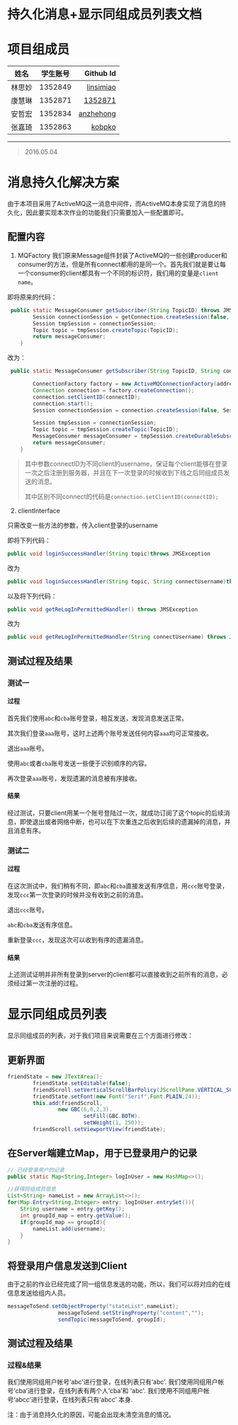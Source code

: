 # 持久化消息+显示同组成员列表文档


# 项目组成员

| 姓名        | 学生账号           | Github Id  |
| ------------- |:-------------:| -----:|
| 林思妙| 1352849 | [linsimiao](https://github.com/linsimiao) | 
|  康慧琳     | 1352871      |   [1352871](https://github.com/1352871)|
| 安哲宏 | 1352834 | [anzhehong](https://github.com/anzhehong) |
| 张嘉琦 | 1352863      |   [kobpko](https://github.com/kobpko)  |

***

>2016.05.04

# 消息持久化解决方案

由于本项目采用了ActiveMQ这一消息中间件，而ActiveMQ本身实现了消息的持久化，因此要实现本次作业的功能我们只需要加入一些配置即可。

## 配置内容

1. MQFactory
我们原来Message组件封装了ActiveMQ的一些创建producer和consumer的方法，但是所有connect都用的是同一个。首先我们就是要让每一个consumer的client都具有一个不同的标识符，我们用的变量是`client name`。

即将原来的代码：

```java
 public static MessageConsumer getSubscriber(String TopicID) throws JMSException{
        Session connectionSession = getConnection.createSession(false, Session.AUTO_ACKNOWLEDGE);
        Session tmpSession = connectionSession;
        Topic topic = tmpSession.createTopic(TopicID);
        return messageConsumer;
    }
```

改为：

```java
 public static MessageConsumer getSubscriber(String TopicID, String connectID) throws JMSException{

        ConnectionFactory factory = new ActiveMQConnectionFactory(address);
        Connection connection = factory.createConnection();
        connection.setClientID(connectID);
        connection.start();
        Session connectionSession = connection.createSession(false, Session.AUTO_ACKNOWLEDGE);

        Session tmpSession = connectionSession;
        Topic topic = tmpSession.createTopic(TopicID);
        MessageConsumer messageConsumer = tmpSession.createDurableSubscriber(topic, connectID);
        return messageConsumer;
    }
```

> 其中参数connectID为不同client的username，保证每个client能够在登录一次之后注册到服务器，并且在下一次登录的时候收到下线之后同组成员发送的消息。
>
> 其中区别不同connect的代码是`connection.setClientID(connectID);`

2. clientInterface

只需改变一些方法的参数，传入client登录的username

即将下列代码：

```java
public void loginSuccessHandler(String topic)throws JMSException
```

改为

```java
public void loginSuccessHandler(String topic, String connectUsername)throws JMSException
```

以及将下列代码：

```java
public void getReLogInPermittedHandler() throws JMSException
```

改为

```java
public void getReLogInPermittedHandler(String connectUsername) throws JMSException
```

## 测试过程及结果

### 测试一

#### 过程

首先我们使用`abc`和`cba`账号登录，相互发送，发现消息发送正常。

其次我们登录`aaa`账号，这时上述两个账号发送任何内容`aaa`均可正常接收。

退出`aaa`账号。

使用`abc`或者`cba`账号发送一些便于识别顺序的内容。

再次登录`aaa`账号，发现遗漏的消息被有序接收。

#### 结果

经过测试，只要client用某一个账号登陆过一次，就成功订阅了这个topic的后续消息，即使退出或者网络中断，也可以在下次重连之后收到后续的遗漏掉的消息，并且消息有序。

### 测试二

#### 过程

在这次测试中，我们稍有不同，即`abc`和`cba`直接发送有序信息，用`ccc`账号登录，发现`ccc`第一次登录的时候并没有收到之前的消息。

退出`ccc`账号。

`abc`和`cba`发送有序信息。

重新登录`ccc`，发现这次可以收到有序的遗漏消息。

#### 结果

上述测试证明并非所有登录到server的client都可以直接收到之前所有的消息，必须经过第一次注册的过程。



# 显示同组成员列表 

显示同组成员的列表，对于我们项目来说需要在三个方面进行修改：
## 更新界面
```java
friendState = new JTextArea();
        friendState.setEditable(false);
        friendScroll.setVerticalScrollBarPolicy(JScrollPane.VERTICAL_SCROLLBAR_ALWAYS);
        friendState.setFont(new Font("Serif",Font.PLAIN,24));
        this.add(friendScroll,
                new GBC(6,0,2,3).
                        setFill(GBC.BOTH).
                        setWeight(1, 250));
        friendScroll.setViewportView(friendState);
```

## 在Server端建立Map，用于已登录用户的记录
```java
// 已经登录用户的记录
public static Map<String,Integer> logInUser = new HashMap<>();

//获得同组成员信息
List<String> nameList = new ArrayList<>();
for(Map.Entry<String,Integer> entry: logInUser.entrySet()){
	String username = entry.getKey();
	int groupId_map = entry.getValue();
	if(groupId_map == groupId){
		nameList.add(username);
	}
}
```

## 将登录用户信息发送到Client

由于之前的作业已经完成了同一组信息发送的功能，所以，我们可以将对应的在线信息发送给组内人员。
```java
messageToSend.setObjectProperty("stateList",nameList);
                messageToSend.setStringProperty("content","");
                sendTopic(messageToSend, groupId);
```

## 测试过程及结果

### 过程&结果
我们使用同组用户帐号‘abc’进行登录，在线列表只有‘abc’.
我们使用同组用户帐号‘cba’进行登录，在线列表有两个人‘cba’和 'abc'.
我们使用不同组用户帐号‘abcc’进行登录，在线列表只有‘abcc’ 本身.	

注：由于消息持久化的原因，可能会出现未清空消息的情况。